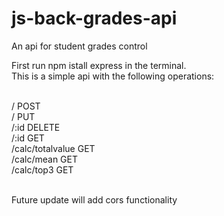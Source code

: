 # js-back-grades-api
An api for student grades control

First run npm istall express in the terminal. <br>
This is a simple api with the following operations: <br><br>

/ POST<br>
/ PUT<br>
/:id DELETE<br>
/:id GET<br>
/calc/totalvalue GET<br>
/calc/mean GET<br>
/calc/top3 GET<br><br>

Future update will add cors functionality
